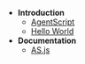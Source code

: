- **Introduction**
  - [AgentScript](AgentScript.md)
  - [Hello World](HelloWorld.md)
- **Documentation**
  - [AS.js](AS.md)
